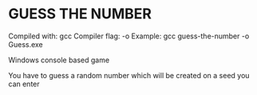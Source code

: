# GUESS THE NUMBER

Compiled with: gcc
Compiler flag: -o
Example: gcc guess-the-number -o Guess.exe


Windows console based game

You have to guess a random number which will be created on a seed you can enter
